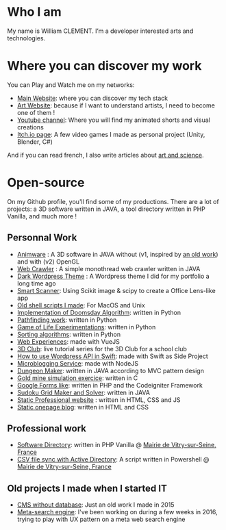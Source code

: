 # Who I am

My name is William CLEMENT. I’m a developer interested arts and technologies.

# Where you can discover my work

You can Play and Watch me on my networks:

- [Main Website](https://www.wac.pictures/): where you can discover my tech stack
- [Art Website](https://www.griffure.com): because if I want to understand artists, I need to become one of them !
- [Youtube channel](https://www.youtube.com/channel/UCsQ1rKSCteahhHwCLJQbptA): Where you will find my animated shorts and visual creations
- [Itch.io page](https://griffure.itch.io/): A few video games I made as personal project (Unity, Blender, C#)

And if you can read french, I also write articles about [art and science](https://blog.griffure.com/).

# Open-source

On my Github profile, you'll find some of my productions. There are a lot of projects: a 3D software written in JAVA, a tool directory written in PHP Vanilla, and much more ! 

## Personnal Work 

- [Animware](https://github.com/Williamarnoclement/Animware) : A 3D software in JAVA without (v1, inspired by [an old work](https://github.com/Williamarnoclement/Renderer)) and with (v2) OpenGL
- [Web Crawler](https://github.com/Williamarnoclement/Crawler) : A simple monothread web crawler written in JAVA
- [Dark Wordpress Theme](https://github.com/Williamarnoclement/dark_bigscreen_wp_theme) : A Wordpress theme I did for my portfolio a long time ago
- [Smart Scanner](https://github.com/Williamarnoclement/Scanner-Intelligent): Using Scikit image & scipy to create a Office Lens-like app
- [Old shell scripts I made](https://github.com/Williamarnoclement/old_shell_scripts): For MacOS and Unix
- [Implementation of Doomsday Algorithm](https://github.com/Williamarnoclement/tp-doomsday-rule): written in Python
- [Pathfinding work](https://github.com/Williamarnoclement/tp-plus-court-chemin): written in Python
- [Game of Life Experimentations](https://github.com/Williamarnoclement/tp-game-of-life): written in Python
- [Sorting algorithms](https://github.com/Williamarnoclement/tp-algo-tri): written in Python
- [Web Experiences](https://github.com/Williamarnoclement/ChristmasForce): made with VueJS
- [3D Club](https://github.com/Williamarnoclement/Club_3D_Cnam_ENJMIN): live tutorial series for the 3D Club for a school club
- [How to use Wordpress API in Swift](https://github.com/Williamarnoclement/Use_Wordpress_API_in_Swift): made with Swift as Side Project
- [Microblogging Service](https://github.com/Williamarnoclement/Application_web_Microblogging): made with NodeJS
- [Dungeon Maker](https://github.com/Williamarnoclement/Dungeon_Maker): written in JAVA according to MVC pattern design
- [Gold mine simulation exercice](https://github.com/Williamarnoclement/Mine_d_or): written in C
- [Google Forms like](https://github.com/Williamarnoclement/QuizzMe): written in PHP and the Codeigniter Framework
- [Sudoku Grid Maker and Solver](https://github.com/Williamarnoclement/Sudoku): written in JAVA
- [Static Professional website](https://github.com/Williamarnoclement/Site-Internet-Professionnel) : written in HTML, CSS and JS
- [Static onepage blog](https://github.com/Williamarnoclement/onepage-blog): written in HTML and CSS

## Professional work

- [Software Directory](https://github.com/Williamarnoclement/Apperture): written in PHP Vanilla @ [Mairie de Vitry-sur-Seine, France](https://www.vitry94.fr)
- [CSV file sync with Active Directory](https://github.com/Williamarnoclement/PowerSynchro): A script written in Powershell @ [Mairie de Vitry-sur-Seine, France](https://www.vitry94.fr)


## Old projects I made when I started IT

- [CMS without database](https://github.com/Williamarnoclement/Simple-CMS-Without-DB): Just an old work I made in 2015
- [Meta-search engine](https://github.com/Williamarnoclement/Summiz): I've been working on during a few weeks in 2016, trying to play with UX pattern on a meta web search engine

